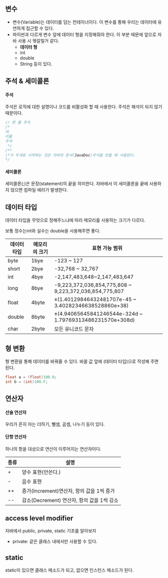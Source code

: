 ## 변수
- 변수(Variable)는 데이터를 담는 컨테이너이다. 이 변수를 통해 우리는 데이터에
유연하게 접근할 수 있다.
- 파이썬과 다르게 변수 앞에 데이터 형을 지정해줘야 한다. 이 부분 때문에 앞으로 
자바 사용 시 헷갈릴거 같다.
    - **데이터 형**
    - int
    - double
    - String 등이 있다.
    
## 주석 & 세미콜론
#### 주석
주석은 로직에 대한 설명이나 코드를 비활성화 할 때 사용한다. 주석은 해석이
되지 않기 때문이다.
```java
// 한 줄 주석
/* 
여
러줄
주석
 */
/**
\*가 두개로 시작하는 것은 자바의 문서(JavaDoc)주석을 만들 때 사용된다. 
*/
```

#### 세미콜론
세미콜론(;)은 문장(statement)의 끝을 의미한다. 자바에서 이 세미콜론을 끝에
사용하지 않으면 컴파일 에러가 발생한다. 

## 데이터 타입
데이터 타입을 무엇으로 정해주느냐에 따라 메모리를 사용하는 크기가 다르다.

보통 정수는int와 실수는 double을 사용해주면 좋다.
 
|데이터 타입|메모리의 크기|표현 가능 범위|
|--------|----------|----------|
|byte|1bye|-123 ~ 127|
|short|2bye|-32,768 ~ 32,767|
|int|4bye|-2,147,483,648~2,147,483,647|
|long|8bye|-9,223,372,036,854,775,808 ~ 9,223,372,036,854,775,807|
|float|4byte|±(1.40129846432481707e-45 ~ 3.40282346638528860e+38)|
|double|8byte|±(4.94065645841246544e-324d ~ 1.79769313486231570e+308d)|
|char|2byte|모든 유니코드 문자|

## 형 변환
형 변환을 통해 데이터를 바꿔줄 수 있다.
바꿀 값 앞에 (데이터 타입)으로 작성해 주면 된다.
```java
float a = (float)100.0;
int b = (int)100.F;
```

## 연산자
#### 산술 연산자
우리가 흔히 아는 더하기, 뺄셈, 곱셈, 나누기 등이 있다.
#### 단항 연산자
하나의 항을 대상으로 연산이 이루어지는 연산자이다.

|종류|설명|
|---|-----|
|+|양수 표현(안쓴다.)|
|-|음수 표현|
|++|증가(Increment)연산자, 항의 값을 1씩 증가|
|--|감소(Decrement) 연산자, 항의 값을 1씩 감소|

## access level modifier
자바에서 public, private, static 기초를 알아보자

- private: 같은 클래스 내에서만 사용할 수 있다.

## static
static이 있으면 클래스 메소드가 되고,
없으면 인스턴스 메소드가 된다.
